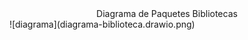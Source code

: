 <div align="justify">

<div align="center">Diagrama de Paquetes Bibliotecas</div>
![diagrama](diagrama-biblioteca.drawio.png)

</div>